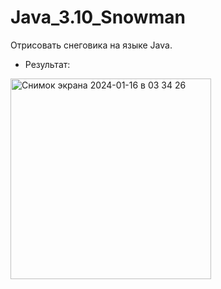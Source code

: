 # Java_3.10_Snowman

Отрисовать снеговика на языке Java.

- Результат:
  
<img width="321" alt="Снимок экрана 2024-01-16 в 03 34 26" src="https://github.com/Daria-Krylova/Java_3.10_Snowman-/assets/55152528/958269aa-a31b-41cd-b82b-d616ff0fbc2a">
